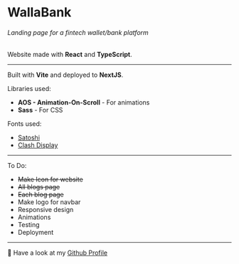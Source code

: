 # WallaBank

###### Landing page for a fintech wallet/bank platform

Website made with **React** and **TypeScript**.

---

Built with **Vite** and deployed to **NextJS**.

Libraries used:

- **AOS - Animation-On-Scroll** - For animations
- **Sass** - For CSS

Fonts used:

- [Satoshi](https://www.fontshare.com/fonts/satoshi)
- [Clash Display](https://www.fontshare.com/fonts/clash-display)

---

To Do:

- ~~Make Icon for website~~
- ~~All blogs page~~
- ~~Each blog page~~
- Make logo for navbar
- Responsive design
- Animations
- Testing
- Deployment

---

🚀 Have a look at my [Github Profile](https://github.com/diogoagostinho)
